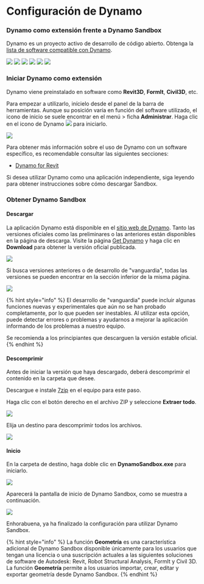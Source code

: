 # Configuración de Dynamo

### Dynamo como extensión frente a Dynamo Sandbox

Dynamo es un proyecto activo de desarrollo de código abierto. Obtenga la [lista de software compatible con Dynamo](http://dynamobim.org/download/).

![](images/setupfordynamo-dynamorevit.png) ![](images/setupfordynamo-dynamocivil3D.png) ![](images/setupfordynamo-dynamoaliasdesign.png) ![](images/setupfordynamo-dynamoformit.png) ![](<images/setupfordynamo-dynamoadvancesteel (1).png>) ![](images/setupfordynamo-dynamorobotstructuralanalysis.png)

### Iniciar Dynamo como extensión

Dynamo viene preinstalado en software como **Revit3D**, **FormIt**, **Civil3D**, etc.

Para empezar a utilizarlo, inícielo desde el panel de la barra de herramientas. Aunque su posición varía en función del software utilizado, el icono de inicio se suele encontrar en el menú > ficha **Administrar**. Haga clic en el icono de Dynamo ![](images/dynamoCore-halfSize.png) para iniciarlo.

![](<../7_dynamo_for_revit/images/1/launchdynamofromrevit (1).jpg>)

Para obtener más información sobre el uso de Dynamo con un software específico, es recomendable consultar las siguientes secciones:

* [Dynamo for Revit](../7\_dynamo\_for\_revit/)

Si desea utilizar Dynamo como una aplicación independiente, siga leyendo para obtener instrucciones sobre cómo descargar Sandbox.

### Obtener Dynamo Sandbox

#### Descargar

La aplicación Dynamo está disponible en el [sitio web de Dynamo](http://dynamobim.com). Tanto las versiones oficiales como las preliminares o las anteriores están disponibles en la página de descarga. Visite la página [Get Dynamo](http://dynamobim.org/download/) y haga clic en **Download** para obtener la versión oficial publicada.

![](images/dynamo-sandbox\(1\).png)

Si busca versiones anteriores o de desarrollo de "vanguardia", todas las versiones se pueden encontrar en la sección inferior de la misma página.

![](images/DynamoSandboxAllbuilds.jpg)

{% hint style="info" %} El desarrollo de "vanguardia" puede incluir algunas funciones nuevas y experimentales que aún no se han probado completamente, por lo que pueden ser inestables. Al utilizar esta opción, puede detectar errores o problemas y ayudarnos a mejorar la aplicación informando de los problemas a nuestro equipo.

Se recomienda a los principiantes que descarguen la versión estable oficial. {% endhint %}

#### Descomprimir

Antes de iniciar la versión que haya descargado, deberá descomprimir el contenido en la carpeta que desee.

Descargue e instale [7zip](https://www.7-zip.org/download.html) en el equipo para este paso.

Haga clic con el botón derecho en el archivo ZIP y seleccione **Extraer todo**.

![](images/02-03Extractzipfile.jpg)

Elija un destino para descomprimir todos los archivos.

![](images/02-04Extractdestinationfolder.jpg)

#### Inicio

En la carpeta de destino, haga doble clic en **DynamoSandbox.exe** para iniciarlo.

![](images/02-05Dynamoexe.jpg)

Aparecerá la pantalla de inicio de Dynamo Sandbox, como se muestra a continuación.

![](images/02-06Dynamostartupscreen.jpg)

Enhorabuena, ya ha finalizado la configuración para utilizar Dynamo Sandbox.

{% hint style="info" %}
La función **Geometría** es una característica adicional de Dynamo Sandbox disponible únicamente para los usuarios que tengan una licencia o una suscripción actuales a las siguientes soluciones de software de Autodesk: Revit, Robot Structural Analysis, FormIt y Civil 3D. La función **Geometría** permite a los usuarios importar, crear, editar y exportar geometría desde Dynamo Sandbox.
{% endhint %}
